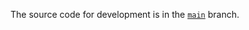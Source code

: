 The source code for development is in the
<a href="https://github.com/saturday06/VRM-Addon-for-Blender/tree/main">`main`</a>
branch.

